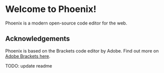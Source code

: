 # Welcome to Phoenix!

Phoenix is a modern open-source code editor for the web.

## Acknowledgements
Phoenix is based on the Brackets code editor by Adobe. Find out more
on [Adobe Brackets here](https://github.com/adobe/brackets/).


TODO: update readme
